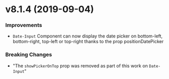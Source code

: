 # v8.1.4 (2019-09-04)
### Improvements
* `Date-Input` Component can now display the date picker on bottom-left, bottom-right, top-left or top-right thanks to the prop positionDatePicker

### Breaking Changes
* "The `showPickerOnTop` prop was removed as part of this work on `Date-Input`"
